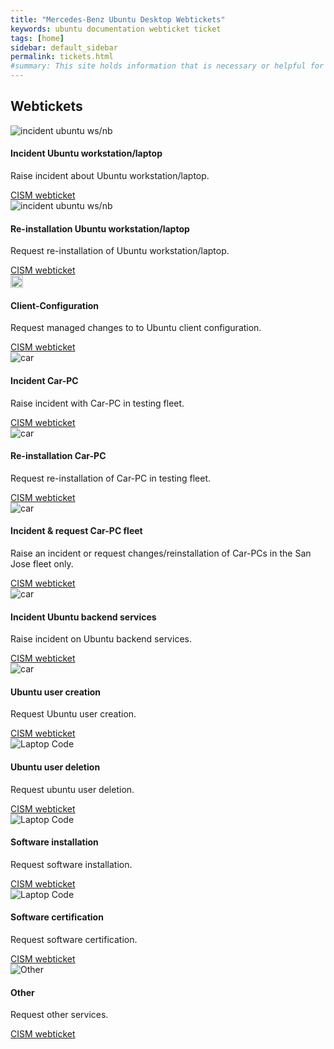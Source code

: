 ```yaml
---
title: "Mercedes-Benz Ubuntu Desktop Webtickets"
keywords: ubuntu documentation webticket ticket
tags: [home]
sidebar: default_sidebar
permalink: tickets.html
#summary: This site holds information that is necessary or helpful for users of the Mercedes-Benz Ubuntu Desktop
---
```


## Webtickets

<div class="row">
         <div class="col-md-3 col-sm-6">
             <div class="panel panel-default text-center">
                 <div class="panel-heading">
                     <span class="fa-stack fa-5x">
                           <img src="/images/webtickets/laptop.svg" alt="incident ubuntu ws/nb">
                     </span>
                 </div>
                 <div class="panel-body">
                     <h4>Incident Ubuntu workstation/laptop</h4>
                     <p>Raise incident about Ubuntu workstation/laptop.</p>
                     <a href="https://cism-web.es.corpintra.net/cgi-bin/webTickets/webTicket.pl?t=CAX1_Stoerung_Workstation_Laptop" class="btn btn-primary">CISM webticket</a>
                 </div>
             </div>
         </div>
         <div class="col-md-3 col-sm-6">
             <div class="panel panel-default text-center">
                 <div class="panel-heading">
                     <span class="fa-stack fa-5x">
                           <img src="/images/webtickets/laptop-code.svg" alt="incident ubuntu ws/nb">
                     </span>
                 </div>
                 <div class="panel-body">
                     <h4>Re-installation Ubuntu workstation/laptop</h4>
                     <p>Request re-installation of Ubuntu workstation/laptop.</p>
                     <a href="tag_navigation.html" class="btn btn-primary">CISM webticket</a>
                 </div>
             </div>
         </div>
         <div class="col-md-3 col-sm-6">
             <div class="panel panel-default text-center">
                 <div class="panel-heading">
                     <span class="fa-stack fa-5x">
                           <img src="/images/webtickets/file-code.svg" alt="configuration" height="20" width="20">
                     </span>
                 </div>
                 <div class="panel-body">
                     <h4>Client-Configuration</h4>
                     <p>Request managed changes to to Ubuntu client configuration.</p>
                     <a href="tag_single_sourcing.html" class="btn btn-primary">CISM webticket</a>
                 </div>
             </div>
         </div>
         <div class="col-md-3 col-sm-6">
             <div class="panel panel-default text-center">
                 <div class="panel-heading">
                     <span class="fa-stack fa-5x">
                           <img src = "/images/webtickets/car.svg" alt="car">
                     </span>
                 </div>
                 <div class="panel-body">
                     <h4>Incident Car-PC</h4>
                     <p>Raise incident with Car-PC in testing fleet.</p>
                     <a href="tag_formatting.html" class="btn btn-primary">CISM webticket</a>
                 </div>
             </div>
         </div>
         
</div>
<div class="row">
         <div class="col-md-3 col-sm-6">
             <div class="panel panel-default text-center">
                 <div class="panel-heading">
                     <span class="fa-stack fa-5x">
                           <img src = "/images/webtickets/car.svg" alt="car">
                     </span>
                 </div>
                 <div class="panel-body">
                     <h4>Re-installation Car-PC</h4>
                     <p>Request re-installation of Car-PC in testing fleet.</p>
                     <a href="https://cism-web.es.corpintra.net/cgi-bin/webTickets/webTicket.pl?t=CAX1_Stoerung_Workstation_Laptop" class="btn btn-primary">CISM webticket</a>
                 </div>
             </div>
         </div>
         <div class="col-md-3 col-sm-6">
             <div class="panel panel-default text-center">
                 <div class="panel-heading">
                     <span class="fa-stack fa-5x">
                           <img src = "/images/webtickets/car.svg" alt="car">
                     </span>
                 </div>
                 <div class="panel-body">
                     <h4>Incident & request Car-PC fleet</h4>
                     <p>Raise an incident or request changes/reinstallation of Car-PCs in the San Jose fleet only.</p>
                     <a href="tag_navigation.html" class="btn btn-primary">CISM webticket</a>
                 </div>
             </div>
         </div>
         <div class="col-md-3 col-sm-6">
             <div class="panel panel-default text-center">
                 <div class="panel-heading">
                     <span class="fa-stack fa-5x">
                           <img src = "/images/webtickets/database.svg" alt="car">
                     </span>
                 </div>
                 <div class="panel-body">
                     <h4>Incident Ubuntu backend services</h4>
                     <p>Raise incident on Ubuntu backend services.</p>
                     <a href="tag_single_sourcing.html" class="btn btn-primary">CISM webticket</a>
                 </div>
             </div>
         </div>
         <div class="col-md-3 col-sm-6">
             <div class="panel panel-default text-center">
                 <div class="panel-heading">
                     <span class="fa-stack fa-5x">
                           <img src = "/images/webtickets/user-plus.svg" alt="car">
                     </span>
                 </div>
                 <div class="panel-body">
                     <h4>Ubuntu user creation</h4>
                     <p>Request Ubuntu user creation.</p>
                     <a href="tag_formatting.html" class="btn btn-primary">CISM webticket</a>
                 </div>
             </div>
         </div>
         
</div>
<div class="row">
         <div class="col-md-3 col-sm-6">
             <div class="panel panel-default text-center">
                 <div class="panel-heading">
                     <span class="fa-stack fa-5x">
                           <img src = "/images/webtickets/user-minus.svg" alt="Laptop Code">
                     </span>
                 </div>
                 <div class="panel-body">
                     <h4>Ubuntu user deletion</h4>
                     <p>Request ubuntu user deletion.</p>
                     <a href="https://cism-web.es.corpintra.net/cgi-bin/webTickets/webTicket.pl?t=CAX1_Stoerung_Workstation_Laptop" class="btn btn-primary">CISM webticket</a>
                 </div>
             </div>
         </div>
         <div class="col-md-3 col-sm-6">
             <div class="panel panel-default text-center">
                 <div class="panel-heading">
                     <span class="fa-stack fa-5x">
                           <img src = "/images/webtickets/plus-circle.svg" alt="Laptop Code">
                     </span>
                 </div>
                 <div class="panel-body">
                     <h4>Software installation</h4>
                     <p>Request software installation.</p>
                     <a href="tag_navigation.html" class="btn btn-primary">CISM webticket</a>
                 </div>
             </div>
         </div>
         <div class="col-md-3 col-sm-6">
             <div class="panel panel-default text-center">
                 <div class="panel-heading">
                     <span class="fa-stack fa-5x">
                           <img src = "/images/webtickets/file-contract.svg" alt="Laptop Code">
                     </span>
                 </div>
                 <div class="panel-body">
                     <h4>Software certification</h4>
                     <p>Request software certification.</p>
                     <a href="tag_single_sourcing.html" class="btn btn-primary">CISM webticket</a>
                 </div>
             </div>
         </div>
         <div class="col-md-3 col-sm-6">
             <div class="panel panel-default text-center">
                 <div class="panel-heading">
                     <span class="fa-stack fa-5x">
                           <img src = "/images/webtickets/comment.svg" alt="Other">
                     </span>
                 </div>
                 <div class="panel-body">
                     <h4>Other</h4>
                     <p>Request other services.</p>
                     <a href="tag_formatting.html" class="btn btn-primary">CISM webticket</a>
                 </div>
             </div>
         </div>
         
</div>